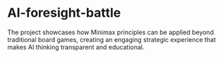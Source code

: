 # AI-foresight-battle
The project showcases how Minimax principles can be applied beyond traditional board games, creating an engaging strategic experience that makes AI thinking transparent and educational.
